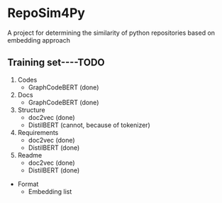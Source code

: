 # RepoSim4Py
A project for determining the similarity of python repositories based on embedding approach

## Training set----TODO
1. Codes
   - GraphCodeBERT (done)
2. Docs
   - GraphCodeBERT (done)
3. Structure
   - doc2vec (done)
   - DistilBERT (cannot, because of tokenizer)
4. Requirements
   - doc2vec (done)
   - DistilBERT (done)
5. Readme
   - doc2vec (done)
   - DistilBERT (done)
* Format
  * Embedding list